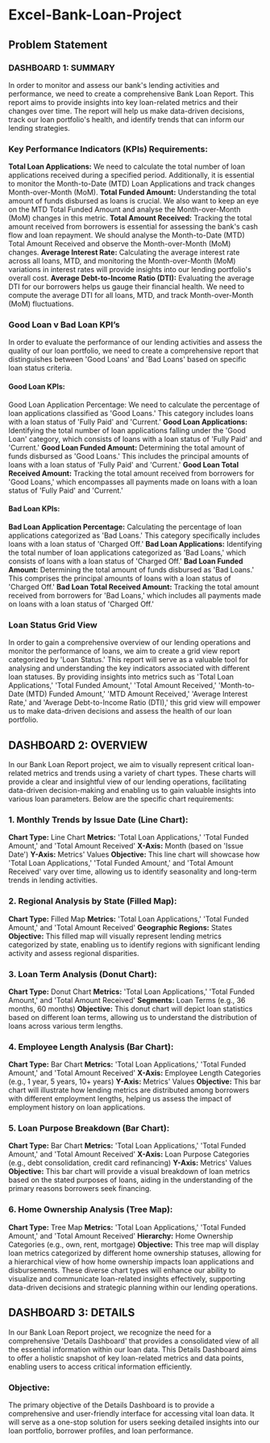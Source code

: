# Excel-Bank-Loan-Project

## Problem Statement

### DASHBOARD 1: SUMMARY
In order to monitor and assess our bank's lending activities and performance, we need to create a comprehensive Bank Loan Report. This report aims to provide insights into key loan-related metrics and their changes over time. The report will help us make data-driven decisions, track our loan portfolio's health, and identify trends that can inform our lending strategies.

### Key Performance Indicators (KPIs) Requirements:
**Total Loan Applications:** We need to calculate the total number of loan applications received during a specified period. Additionally, it is essential to monitor the Month-to-Date (MTD) Loan Applications and track changes Month-over-Month (MoM).
**Total Funded Amount:** Understanding the total amount of funds disbursed as loans is crucial. We also want to keep an eye on the MTD Total Funded Amount and analyse the Month-over-Month (MoM) changes in this metric.
**Total Amount Received:** Tracking the total amount received from borrowers is essential for assessing the bank's cash flow and loan repayment. We should analyse the Month-to-Date (MTD) Total Amount Received and observe the Month-over-Month (MoM) changes.
**Average Interest Rate:** Calculating the average interest rate across all loans, MTD, and monitoring the Month-over-Month (MoM) variations in interest rates will provide insights into our lending portfolio's overall cost.
**Average Debt-to-Income Ratio (DTI):** Evaluating the average DTI for our borrowers helps us gauge their financial health. We need to compute the average DTI for all loans, MTD, and track Month-over-Month (MoM) fluctuations.

### Good Loan v Bad Loan KPI’s
In order to evaluate the performance of our lending activities and assess the quality of our loan portfolio, we need to create a comprehensive report that distinguishes between 'Good Loans' and 'Bad Loans' based on specific loan status criteria.

#### Good Loan KPIs:
Good Loan Application Percentage: We need to calculate the percentage of loan applications classified as 'Good Loans.' This category includes loans with a loan status of 'Fully Paid' and 'Current.'
**Good Loan Applications:** Identifying the total number of loan applications falling under the 'Good Loan' category, which consists of loans with a loan status of 'Fully Paid' and 'Current.'
**Good Loan Funded Amount:** Determining the total amount of funds disbursed as 'Good Loans.' This includes the principal amounts of loans with a loan status of 'Fully Paid' and 'Current.'
**Good Loan Total Received Amount:** Tracking the total amount received from borrowers for 'Good Loans,' which encompasses all payments made on loans with a loan status of 'Fully Paid' and 'Current.'

#### Bad Loan KPIs:
**Bad Loan Application Percentage:** Calculating the percentage of loan applications categorized as 'Bad Loans.' This category specifically includes loans with a loan status of 'Charged Off.'
**Bad Loan Applications:** Identifying the total number of loan applications categorized as 'Bad Loans,' which consists of loans with a loan status of 'Charged Off.'
**Bad Loan Funded Amount:** Determining the total amount of funds disbursed as 'Bad Loans.' This comprises the principal amounts of loans with a loan status of 'Charged Off.'
**Bad Loan Total Received Amount:** Tracking the total amount received from borrowers for 'Bad Loans,' which includes all payments made on loans with a loan status of 'Charged Off.'

### Loan Status Grid View
In order to gain a comprehensive overview of our lending operations and monitor the performance of loans, we aim to create a grid view report categorized by 'Loan Status.' This report will serve as a valuable tool for analysing and understanding the key indicators associated with different loan statuses. By providing insights into metrics such as 'Total Loan Applications,' 'Total Funded Amount,' 'Total Amount Received,' 'Month-to-Date (MTD) Funded Amount,' 'MTD Amount Received,' 'Average Interest Rate,' and 'Average Debt-to-Income Ratio (DTI),' this grid view will empower us to make data-driven decisions and assess the health of our loan portfolio.


## DASHBOARD 2: OVERVIEW
In our Bank Loan Report project, we aim to visually represent critical loan-related metrics and trends using a variety of chart types. These charts will provide a clear and insightful view of our lending operations, facilitating data-driven decision-making and enabling us to gain valuable insights into various loan parameters. Below are the specific chart requirements:
### 1. Monthly Trends by Issue Date (Line Chart):
**Chart Type:** Line Chart
**Metrics:** 'Total Loan Applications,' 'Total Funded Amount,' and 'Total Amount Received'
**X-Axis:** Month (based on 'Issue Date')
**Y-Axis:** Metrics' Values
**Objective:** This line chart will showcase how 'Total Loan Applications,' 'Total Funded Amount,' and 'Total Amount Received' vary over time, allowing us to identify seasonality and long-term trends in lending activities.

### 2. Regional Analysis by State (Filled Map):
**Chart Type:** Filled Map
**Metrics:** 'Total Loan Applications,' 'Total Funded Amount,' and 'Total Amount Received'
**Geographic Regions:** States
**Objective:** This filled map will visually represent lending metrics categorized by state, enabling us to identify regions with significant lending activity and assess regional disparities.

### 3. Loan Term Analysis (Donut Chart):
**Chart Type:** Donut Chart
**Metrics:** 'Total Loan Applications,' 'Total Funded Amount,' and 'Total Amount Received'
**Segments:** Loan Terms (e.g., 36 months, 60 months)
**Objective:** This donut chart will depict loan statistics based on different loan terms, allowing us to understand the distribution of loans across various term lengths.

### 4. Employee Length Analysis (Bar Chart):
**Chart Type:** Bar Chart
**Metrics:** 'Total Loan Applications,' 'Total Funded Amount,' and 'Total Amount Received'
**X-Axis:** Employee Length Categories (e.g., 1 year, 5 years, 10+ years)
**Y-Axis:** Metrics' Values
**Objective:** This bar chart will illustrate how lending metrics are distributed among borrowers with different employment lengths, helping us assess the impact of employment history on loan applications.

### 5. Loan Purpose Breakdown (Bar Chart):
**Chart Type:** Bar Chart
**Metrics:** 'Total Loan Applications,' 'Total Funded Amount,' and 'Total Amount Received'
**X-Axis:** Loan Purpose Categories (e.g., debt consolidation, credit card refinancing)
**Y-Axis:** Metrics' Values
**Objective:** This bar chart will provide a visual breakdown of loan metrics based on the stated purposes of loans, aiding in the understanding of the primary reasons borrowers seek financing.

### 6. Home Ownership Analysis (Tree Map):
**Chart Type:** Tree Map
**Metrics:** 'Total Loan Applications,' 'Total Funded Amount,' and 'Total Amount Received'
**Hierarchy:** Home Ownership Categories (e.g., own, rent, mortgage)
**Objective:** This tree map will display loan metrics categorized by different home ownership statuses, allowing for a hierarchical view of how home ownership impacts loan applications and disbursements.
These diverse chart types will enhance our ability to visualize and communicate loan-related insights effectively, supporting data-driven decisions and strategic planning within our lending operations.


## DASHBOARD 3: DETAILS
In our Bank Loan Report project, we recognize the need for a comprehensive 'Details Dashboard' that provides a consolidated view of all the essential information within our loan data. This Details Dashboard aims to offer a holistic snapshot of key loan-related metrics and data points, enabling users to access critical information efficiently.

### Objective:
The primary objective of the Details Dashboard is to provide a comprehensive and user-friendly interface for accessing vital loan data. It will serve as a one-stop solution for users seeking detailed insights into our loan portfolio, borrower profiles, and loan performance.
